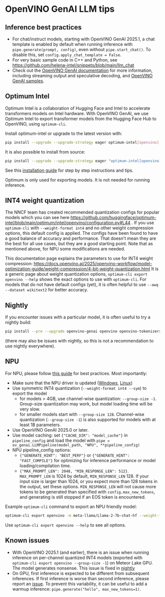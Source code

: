 # OpenVINO GenAI LLM tips

## Inference best practices

- For chat/instruct models, starting with OpenVINO GenAI 2025.1, a chat template is enabled by default when running inference with `pipe.generate(prompt, config)`, even without `pipe.start_chat()`. 
To disable this, set `config.apply_chat_template = False`.
- For very basic sample code in C++ and Python, see https://github.com/helena-intel/snippets/blob/main/llm_chat
- Check out the [OpenVINO GenAI documentation](https://docs.openvino.ai/2025/openvino-workflow-generative/inference-with-genai.html) for more information, including streaming output and speculative decoding, and [OpenVINO GenAI samples](https://github.com/openvinotoolkit/openvino.genai/tree/master/samples/python/text_generation).

## Optimum Intel

Optimum Intel is a collaboration of Hugging Face and Intel to accelerate transformers models on Intel hardware. With OpenVINO GenAI, we use Optimum Intel to export transformer models
from the Hugging Face Hub to OpenVINO, using `optimum-cli`.

Install optimum-intel or upgrade to the latest version with:

```sh
pip install --upgrade --upgrade-strategy eager optimum-intel[openvino]
```

It is also possible to install from source:

```sh
pip install --upgrade --upgrade-strategy eager "optimum-intel[openvino]"@git+https://github.com/huggingface/optimum-intel.git
```

See this [installation
guide](https://github.com/helena-intel/optimum-intel/wiki/OpenVINO-Integration-Installation-Guide) for step by step
instructions and tips.

Optimum is only used for exporting models. It is not needed for running inference.

## INT4 weight quantization

The NNCF team has created recommended quantization configs for popular models which you can see here
https://github.com/huggingface/optimum-intel/blob/main/optimum/intel/openvino/configuration.py#L44 . If you use
`optimum-cli` with `--weight-format int4` and no other weight compression options, this default config is applied. The
configs have been found to have a good balance of accuracy and performance. That doesn't mean they are the best for all
use cases, but they are a good starting point. Note that as mentioned above, for NPU some modifications are needed.

This documentation page explains the parameters to use for INT4 weight compression: https://docs.openvino.ai/2025/openvino-workflow/model-optimization-guide/weight-compression/4-bit-weight-quantization.html
It is a generic page about weight quantization options, `optimum-cli export openvino --help` shows the exact options to use with `optimum-cli`.
For models that do not have default configs (yet), it is often helpful to use `--awq --dataset wikitext2` for better accuracy.

## Nightly

If you encounter issues with a particular model, it is often useful to try a nightly build:

```sh
pip install --pre --upgrade openvino-genai openvino openvino-tokenizers --extra-index-url https://storage.openvinotoolkit.org/simple/wheels/nightly
```

(there may also be issues with nightly, so this is not a recommendation to use nightly everywhere).

## NPU

For NPU, please follow [this
guide](https://github.com/helena-intel/openvino/blob/patch-2/docs/articles_en/learn-openvino/llm_inference_guide/genai-guide-npu.rst)
for best practices. Most importantly:
- Make sure that the NPU driver is updated ([Windows](https://www.intel.com/content/www/us/en/download/794734/intel-npu-driver-windows.html), [Linux](https://github.com/intel/linux-npu-driver/releases))
- Use symmetric INT4 quantization (`--weight-format int4 --sym`) to export the model
  - for models > 4GB, use channel-wise quantization: `--group-size -1`. Group-size quantization may work, but model loading time will be very slow.
  - for smaller models start with `--group-size 128`. Channel-wise quantization (`--group-size -1`) is also supported for models with at least 1B parameters. 
- Use OpenVINO GenAI 2025.0 or later.
- Use model caching: set `{"CACHE_DIR": "model_cache"}` in `pipeline_config` and load the model with  `pipe = ov_genai.LLMPipeline(model_path, "NPU", **pipeline_config)`
- NPU pipeline_config options:
  - `{"GENERATE_HINT": "BEST_PERF"}` or `{"GENERATE_HINT": "FAST_COMPILE"}` for optimizing for inference performance or model loading/compilation time.
  - `{"MAX_PROMPT_LEN": 2048, "MIN_RESPONSE_LEN": 512}`. `MAX_PROMPT_LEN` is 1024 by default, `MIN_RESPONSE_LEN` 128. If your input size is larger than 1024, or you expect more than 128 tokens in the output, set these options. `MIN_RESPONSE_LEN` will not cause more tokens to be generated than specified with `config.max_new_tokens`, and generating is still stopped if an EOS token is encountered.


Example `optimum-cli` command to export an NPU friendly model:

```sh
optimum-cli export openvino -m meta-llama/Llama-2-7b-chat-hf --weight-format int4 --sym --group-size -1 --ratio 1.0 --awq --scale-estimation --dataset wikitext2 Llama-2-7b-chat-hf-ov-int4
```

Use `optimum-cli export openvino --help` to see all options.

## Known issues

- With OpenVINO 2025.1 (and earlier), there is an issue when running inference on per-channel quantized INT4 models (exported with `optimum-cli export openvino --group-size -1`) on Meteor Lake GPU. The model generates nonsense. This issue is fixed in [nightly](#nightly)
- On GPU, first inference is expected to be different from subsequent inferences. If first inference is worse than second inference, please report an [issue](https://github.com/openvinotoolkit/openvino/issues). To prevent this variability, it can be useful to add a warmup inference: `pipe.generate("hello", max_new_tokens=1)`.
